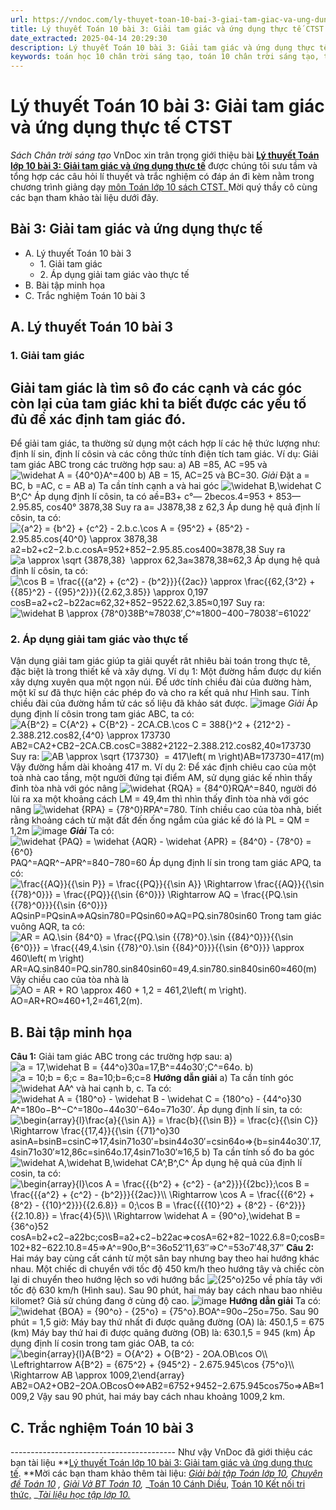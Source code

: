 ```yaml
---
url: https://vndoc.com/ly-thuyet-toan-10-bai-3-giai-tam-giac-va-ung-dung-thuc-te-ctst-292889
title: Lý thuyết Toán 10 bài 3: Giải tam giác và ứng dụng thực tế CTST - Sách Chân trời sáng tạo - VnDoc.com
date_extracted: 2025-04-14 20:29:30
description: Lý thuyết Toán 10 bài 3: Giải tam giác và ứng dụng thực tế CTST được VnDoc sưu tầm và giới thiệu  để tham khảo chuẩn bị cho bài giảng học kì mới sắp tới đây của mình.
keywords: toán học 10 chân trời sáng tạo, toán 10 chân trời sáng tạo, toán 10, lý thuyết toán 10 chân trời sáng tạo, lý thuyết toán học 10 CTST, Toán lớp 10, ôn tập lý thuyết toán lớp 10, lý thuyết môn toán 10, lý thuyết toán 10 CTST, Lý thuyết môn toán 10 bài 3, Giải tam giác và ứng dụng thực tế, trắc nghiệm toán 10 CTST, Lý thuyết toán 10 bài 3 CTST, trắc nghiệm bài Giải tam giác và ứng dụng thực tế
---
```


# Lý thuyết Toán 10 bài 3: Giải tam giác và ứng dụng thực tế CTST
_Sách Chân trời sáng tạo_
VnDoc xin trân trọng giới thiệu bài **[Lý thuyết Toán lớp 10 bài 3: Giải tam giác và ứng dụng thực tế](<https://vndoc.com/ly-thuyet-toan-10-bai-3-giai-tam-giac-va-ung-dung-thuc-te-ctst-292889>)** được chúng tôi sưu tầm và tổng hợp các câu hỏi lí thuyết và trắc nghiệm có đáp án đi kèm nằm trong chương trình giảng dạy [môn Toán lớp 10 sách CTST. ](<https://vndoc.com/toan-10-chan-troi-sang-tao-tap1>)Mời quý thầy cô cùng các bạn tham khảo tài liệu dưới đây.
## Bài 3: Giải tam giác và ứng dụng thực tế
  * A. Lý thuyết Toán 10 bài 3
    * 1\. Giải tam giác
    * 2\. Áp dụng giải tam giác vào thực tế
  * B. Bài tập minh họa
  * C. Trắc nghiệm Toán 10 bài 3

## A. Lý thuyết Toán 10 bài 3
### 1\. Giải tam giác
Giải tam giác là tìm sô đo các cạnh và các góc còn lại của tam giác khi ta biết được các yếu tố đủ đề xác định tam giác đó.  
---  
Để giải tam giác, ta thường sử dụng một cách hợp lí các hệ thức lượng như: định lí sin, định lí côsin và các công thức tính điện tích tam giác.
Ví dụ: Giải tam giác ABC trong các trường hợp sau:
a\) AB =85, AC =95 và ![\\widehat A = {40^0}](https://i.vdoc.vn/data/image/blank.png)A^=400
b\) AB = 15, AC=25 và BC=30.
_Giải_
Đặt a = BC, b =AC, c = AB
a\) Ta cần tính cạnh a và hai góc ![\\widehat B,\\widehat C](https://i.vdoc.vn/data/image/blank.png)B^,C^
Áp dụng định lí côsin, ta có
aề=B3+ c°— 2becos.4=953 + 853— 2.95.85, cos40° 3878,38
Suy ra a= J3878,38 z 62,3
Áp dung hệ quả định lí côsin, ta có:
![{a^2} = {b^2} + {c^2} - 2.b.c.\\cos A = {95^2} + {85^2} - 2.95.85.cos{40^0} \\approx 3878,38](https://i.vdoc.vn/data/image/blank.png)a2=b2+c2−2.b.c.cos⁡A=952+852−2.95.85.cos400≈3878,38
Suy ra ![a \\approx \\sqrt {3878,38}  \\approx 62,3](https://i.vdoc.vn/data/image/blank.png)a≈3878,38≈62,3
Áp dụng hệ quả định lí côsin, ta có:
![\\cos B = \\frac{{{a^2} + {c^2} - {b^2}}}{{2ac}} \\approx \\frac{{62,{3^2} + {{85}^2} - {{95}^2}}}{{2.62,3.85}} \\approx 0,197](https://i.vdoc.vn/data/image/blank.png)cos⁡B=a2+c2−b22ac≈62,32+852−9522.62,3.85≈0,197
Suy ra: ![\\widehat B \\approx {78^0}38](https://i.vdoc.vn/data/image/blank.png)B^≈78038′,C^≈1800−400−78038′=61022′
### 2\. Áp dụng giải tam giác vào thực tế
Vận dụng giải tam giác giúp ta giải quyết rât nhiêu bài toán trong thực tê, đặc biệt là trong thiết kế và xây dựng.
Ví dụ 1: Một đường hầm được dự kiến xây dựng xuyên qua một ngọn núi. Để ước tính chiều đài của đường hàm, một kĩ sư đã thực hiện các phép đo và cho ra kết quả như Hình sau. Tính chiều đài của đường hầm tử các số liệu đã khảo sát được.
![image](https://i.vdoc.vn/data/image/2023/03/27/hinh-1-97.jpg)
_Giải_
Áp dụng định lí côsin trong tam giác ABC, ta có:
![A{B^2} = C{A^2} + C{B^2} - 2CA.CB.\\cos C = 388{}^2 + {212^2} - 2.388.212.cos82,{4^0} \\approx 173730](https://i.vdoc.vn/data/image/blank.png)AB2=CA2+CB2−2CA.CB.cos⁡C=3882+2122−2.388.212.cos82,40≈173730
Suy ra: ![AB \\approx \\sqrt {173730}  = 417\\left\( m \\right\)](https://i.vdoc.vn/data/image/blank.png)AB≈173730=417\(m\)
Vậy đường hầm dài khoảng 417 m.
Ví dụ 2: 
Để xác định chiêu cao của một toà nhà cao tầng, một người đứng tại điểm AM, sử dụng giác kế nhìn thấy đỉnh tòa nhà với góc nâng ![\\widehat {RQA} = {84^0}](https://i.vdoc.vn/data/image/blank.png)RQA^=840, người đó lùi ra xa một khoảng cách LM = 49,4m thì nhìn thấy đỉnh tòa nhà với góc nâng ![\\widehat {RPA} = {78^0}](https://i.vdoc.vn/data/image/blank.png)RPA^=780. Tính chiều cao của tòa nhà, biết rằng khoảng cách từ mặt đất đến ống ngắm của giác kế đó là PL = QM = 1,2m
![image](https://i.vdoc.vn/data/image/2023/03/27/hinh-2-86.jpg)
_**Giải**_
Ta có: ![\\widehat {PAQ} = \\widehat {AQR} - \\widehat {APR} = {84^0} - {78^0} = {6^0}](https://i.vdoc.vn/data/image/blank.png)PAQ^=AQR^−APR^=840−780=60
Áp dụng định lí sin trong tam giác APQ, ta có:
![\\frac{{AQ}}{{\\sin P}} = \\frac{{PQ}}{{\\sin A}} \\Rightarrow \\frac{{AQ}}{{\\sin {{78}^0}}} = \\frac{{PQ}}{{\\sin {6^0}}} \\Rightarrow AQ = \\frac{{PQ.\\sin {{78}^0}}}{{\\sin {6^0}}}](https://i.vdoc.vn/data/image/blank.png)AQsin⁡P=PQsin⁡A⇒AQsin⁡780=PQsin⁡60⇒AQ=PQ.sin⁡780sin⁡60
Trong tam giác vuông AQR, ta có:
![AR = AQ.\\sin {84^0} = \\frac{{PQ.\\sin {{78}^0}.\\sin {{84}^0}}}{{\\sin {6^0}}} = \\frac{{49,4.\\sin {{78}^0}.\\sin {{84}^0}}}{{\\sin {6^0}}} \\approx 460\\left\( m \\right\)](https://i.vdoc.vn/data/image/blank.png)AR=AQ.sin⁡840=PQ.sin⁡780.sin⁡840sin⁡60=49,4.sin⁡780.sin⁡840sin⁡60≈460\(m\)
Vậy chiều cao của tòa nhà là ![AO = AR + RO \\approx 460 + 1,2 = 461,2\\left\( m \\right\).](https://i.vdoc.vn/data/image/blank.png)AO=AR+RO≈460+1,2=461,2\(m\).
## B. Bài tập minh họa
**Câu 1:** Giải tam giác ABC trong các trường hợp sau:
a\) ![a = 17,\\widehat B = {44^o}30](https://i.vdoc.vn/data/image/blank.png)a=17,B^=44o30′;C^=64o.
b\) ![a = 10;b = 6;c = 8](https://i.vdoc.vn/data/image/blank.png)a=10;b=6;c=8
**Hướng dẫn giải**
a\) Ta cần tính góc ![\\widehat A](https://i.vdoc.vn/data/image/blank.png)A^ và hai cạnh b, c.
Ta có: ![\\widehat A = {180^o} - \\widehat B - \\widehat C = {180^o} - {44^o}30](https://i.vdoc.vn/data/image/blank.png)A^=180o−B^−C^=180o−44o30′−64o=71o30′.
Áp dụng định lí sin, ta có:
![\\begin{array}{l}\\frac{a}{{\\sin A}} = \\frac{b}{{\\sin B}} = \\frac{c}{{\\sin C}} \\Rightarrow \\frac{{17,4}}{{\\sin {{71}^o}30](https://i.vdoc.vn/data/image/blank.png)asin⁡A=bsin⁡B=csin⁡C⇒17,4sin⁡71o30′=bsin⁡44o30′=csin⁡64o⇒\{b=sin⁡44o30′.17,4sin⁡71o30′≈12,86c=sin⁡64o.17,4sin⁡71o30′≈16,5
b\) Ta cần tính số đo ba góc ![\\widehat A,\\widehat B,\\widehat C](https://i.vdoc.vn/data/image/blank.png)A^,B^,C^
Áp dụng hệ quả của định lí cosin, ta có:
![\\begin{array}{l}\\cos A = \\frac{{{b^2} + {c^2} - {a^2}}}{{2bc}};\\cos B = \\frac{{{a^2} + {c^2} - {b^2}}}{{2ac}}\\\\ \\Rightarrow \\cos A = \\frac{{{6^2} + {8^2} - {{10}^2}}}{{2.6.8}} = 0;\\cos B = \\frac{{{{10}^2} + {8^2} - {6^2}}}{{2.10.8}} = \\frac{4}{5}\\\\ \\Rightarrow \\widehat A = {90^o},\\widehat B = {36^o}52](https://i.vdoc.vn/data/image/blank.png)cos⁡A=b2+c2−a22bc;cos⁡B=a2+c2−b22ac⇒cos⁡A=62+82−1022.6.8=0;cos⁡B=102+82−622.10.8=45⇒A^=90o,B^=36o52′11,63″⇒C^=53o7′48,37″
**Câu 2:** Hai máy bay cùng cất cánh từ một sân bay nhưng bay theo hai hướng khác nhau. Một chiếc di chuyển với tốc độ 450 km/h theo hướng tây và chiếc còn lại di chuyển theo hướng lệch so với hướng bắc ![{25^o}](https://i.vdoc.vn/data/image/blank.png)25o về phía tây với tốc độ 630 km/h \(Hình sau\). Sau 90 phút, hai máy bay cách nhau bao nhiêu kilomet? Giả sử chúng đang ở cùng độ cao.
![image](https://i.vdoc.vn/data/image/2023/03/27/bai-tap-minh-hoa-2-24.jpg)
**Hướng dẫn giải**
Ta có: ![\\widehat {BOA} = {90^o} - {25^o} = {75^o}.](https://i.vdoc.vn/data/image/blank.png)BOA^=90o−25o=75o.
Sau 90 phút = 1,5 giờ:
Máy bay thứ nhất đi được quãng đường \(OA\) là: 450.1,5 = 675 \(km\)
Máy bay thứ hai đi được quãng đường \(OB\) là: 630.1,5 = 945 \(km\)
Áp dụng định lí cosin trong tam giác OAB, ta có:
![\\begin{array}{l}A{B^2} = O{A^2} + O{B^2} - 2OA.OB\\cos O\\\\ \\Leftrightarrow A{B^2} = {675^2} + {945^2} - 2.675.945\\cos {75^o}\\\\ \\Rightarrow AB \\approx 1009,2\\end{array}](https://i.vdoc.vn/data/image/blank.png)AB2=OA2+OB2−2OA.OBcos⁡O⇔AB2=6752+9452−2.675.945cos⁡75o⇒AB≈1009,2
Vậy sau 90 phút, hai máy bay cách nhau khoảng 1009,2 km.
## C. Trắc nghiệm Toán 10 bài 3
\-----------------------------------------
Như vậy VnDoc đã giới thiệu các bạn tài liệu **[Lý thuyết Toán lớp 10 bài 3: Giải tam giác và ứng dụng thực tế](<https://vndoc.com/ly-thuyet-toan-10-bai-3-giai-tam-giac-va-ung-dung-thuc-te-ctst-292889>). **Mời các bạn tham khảo thêm tài liệu: _[Giải bài tập Toán lớp 10](<https://vndoc.com/giai-toan-lop10>),_ _[Chuyên đề Toán 10](<https://vndoc.com/chuyen-de-toan10>)_ _,_ _[Giải Vở BT Toán 10](<https://vndoc.com/giai-vo-bt-toan10>),_ _[Toán 10 Cánh Diều](<https://vndoc.com/toan-10-canh-dieu-tap1>), [Toán 10 Kết nối tri thức,](<https://vndoc.com/toan-10-ket-noi-tri-thuc-tap1>) __[Tài liệu học tập lớp 10.](<https://vndoc.com/tai-lieu-hoc-tap-lop10>)_
